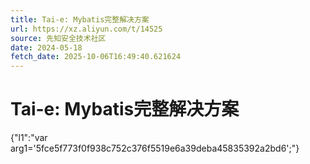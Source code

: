 ```yaml
---
title: Tai-e: Mybatis完整解决方案
url: https://xz.aliyun.com/t/14525
source: 先知安全技术社区
date: 2024-05-18
fetch_date: 2025-10-06T16:49:40.621624
---
```


# Tai-e: Mybatis完整解决方案

{"l1":"var arg1='5fce5f773f0f938c752c376f5519e6a39deba45835392a2bd6';"}